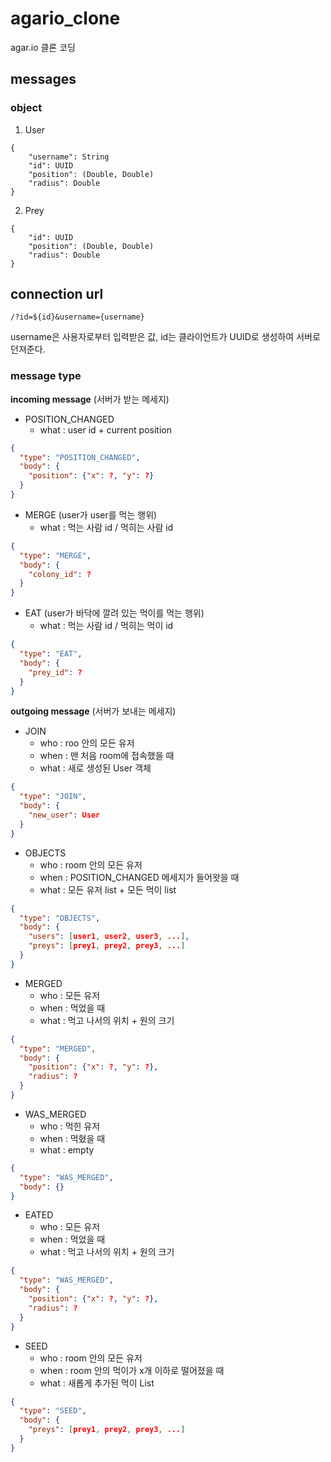 # agario_clone

agar.io 클론 코딩

## messages

### object
1. User
```
{
    "username": String
    "id": UUID
    "position": (Double, Double)
    "radius": Double
}
```

2. Prey
```
{
    "id": UUID
    "position": (Double, Double)
    "radius": Double
}
```

## connection url
`/?id=${id}&username={username}`

username은 사용자로부터 입력받은 값, id는 클라이언트가 UUID로 생성하여 서버로 던져준다.

### message type

**incoming message** (서버가 받는 메세지)

- POSITION_CHANGED
    - what : user id + current position
    
```json
{
  "type": "POSITION_CHANGED",
  "body": {
    "position": {"x": ?, "y": ?}
  }
}
```

- MERGE (user가 user를 먹는 행위)
    - what : 먹는 사람 id / 먹히는 사람 id
    
```json
{
  "type": "MERGE",
  "body": {
    "colony_id": ? 
  }
}
```
    
- EAT (user가 바닥에 깔려 있는 먹이를 먹는 행위)
    - what : 먹는 사람 id / 먹히는 먹이 id
    
```json
{
  "type": "EAT",
  "body": {
    "prey_id": ? 
  }
}
```
    
**outgoing message** (서버가 보내는 메세지)

- JOIN
    - who : roo 안의 모든 유저
    - when : 맨 처음 room에 접속했을 때
    - what : 새로 생성된 User 객체
    
```json
{
  "type": "JOIN",
  "body": {
    "new_user": User
  }
}
```

- OBJECTS
    - who : room 안의 모든 유저
    - when : POSITION_CHANGED 메세지가 들어왓을 때
    - what : 모든 유저 list + 모든 먹이 list
    
```json
{
  "type": "OBJECTS",
  "body": {
    "users": [user1, user2, user3, ...],
    "preys": [prey1, prey2, prey3, ...] 
  }
}
```

- MERGED
    - who : 모든 유저
    - when : 먹었을 때
    - what : 먹고 나서의 위치 + 원의 크기
     
```json
{
  "type": "MERGED",
  "body": {
    "position": {"x": ?, "y": ?},
    "radius": ? 
  }
}
```


- WAS_MERGED
    - who : 먹힌 유저
    - when : 먹혔을 때
    - what : empty
    
```json
{
  "type": "WAS_MERGED",
  "body": {}
}
```

- EATED
    - who : 모든 유저
    - when : 먹었을 때
    - what : 먹고 나서의 위치 + 원의 크기
    
```json
{
  "type": "WAS_MERGED",
  "body": {
    "position": {"x": ?, "y": ?},
    "radius": ?
  }
}
```
    
- SEED
    - who : room 안의 모든 유저
    - when : room 안의 먹이가 x개 이하로 떨어졌을 때
    - what : 새롭게 추가된 먹이 List
    
```json
{
  "type": "SEED",
  "body": {
    "preys": [prey1, prey2, prey3, ...]
  }
}
```